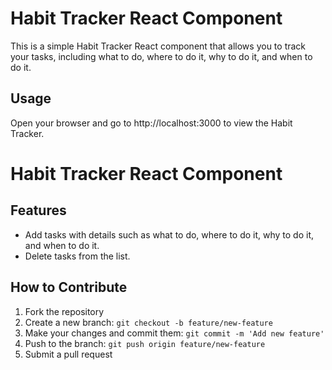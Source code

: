# Habit Tracker React Component

This is a simple Habit Tracker React component that allows you to track your tasks, including what to do, where to do it, why to do it, and when to do it.

## Usage

Open your browser and go to http://localhost:3000 to view the Habit Tracker.

# Habit Tracker React Component

## Features

- Add tasks with details such as what to do, where to do it, why to do it, and when to do it.
- Delete tasks from the list.

## How to Contribute

1. Fork the repository
2. Create a new branch: `git checkout -b feature/new-feature`
3. Make your changes and commit them: `git commit -m 'Add new feature'`
4. Push to the branch: `git push origin feature/new-feature`
5. Submit a pull request
